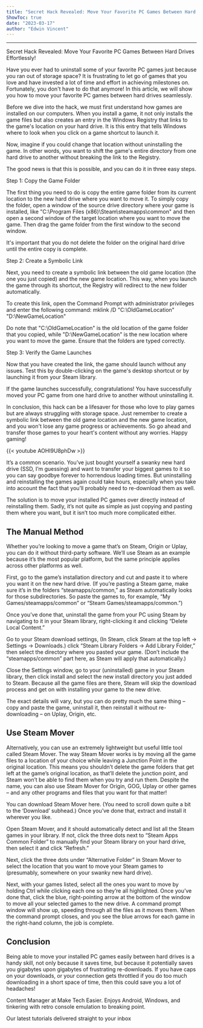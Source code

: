 ```yaml
---
title: "Secret Hack Revealed: Move Your Favorite PC Games Between Hard Drives Effortlessly!"
ShowToc: true 
date: "2023-03-17"
author: "Edwin Vincent"
---
```

*****
Secret Hack Revealed: Move Your Favorite PC Games Between Hard Drives Effortlessly!

Have you ever had to uninstall some of your favorite PC games just because you ran out of storage space? It is frustrating to let go of games that you love and have invested a lot of time and effort in achieving milestones on. Fortunately, you don't have to do that anymore! In this article, we will show you how to move your favorite PC games between hard drives seamlessly.

Before we dive into the hack, we must first understand how games are installed on our computers. When you install a game, it not only installs the game files but also creates an entry in the Windows Registry that links to the game's location on your hard drive. It is this entry that tells Windows where to look when you click on a game shortcut to launch it.

Now, imagine if you could change that location without uninstalling the game. In other words, you want to shift the game's entire directory from one hard drive to another without breaking the link to the Registry.

The good news is that this is possible, and you can do it in three easy steps.

Step 1: Copy the Game Folder

The first thing you need to do is copy the entire game folder from its current location to the new hard drive where you want to move it. To simply copy the folder, open a window of the source drive directory where your game is installed, like "C:\Program Files (x86)\Steam\steamapps\common" and then open a second window of the target location where you want to move the game. Then drag the game folder from the first window to the second window.

It's important that you do not delete the folder on the original hard drive until the entire copy is complete.

Step 2: Create a Symbolic Link

Next, you need to create a symbolic link between the old game location (the one you just copied) and the new game location. This way, when you launch the game through its shortcut, the Registry will redirect to the new folder automatically.

To create this link, open the Command Prompt with administrator privileges and enter the following command:
mklink /D "C:\OldGameLocation" "D:\NewGameLocation"

Do note that "C:\OldGameLocation" is the old location of the game folder that you copied, while "D:\NewGameLocation" is the new location where you want to move the game. Ensure that the folders are typed correctly.

Step 3: Verify the Game Launches

Now that you have created the link, the game should launch without any issues. Test this by double-clicking on the game's desktop shortcut or by launching it from your Steam library.

If the game launches successfully, congratulations! You have successfully moved your PC game from one hard drive to another without uninstalling it.

In conclusion, this hack can be a lifesaver for those who love to play games but are always struggling with storage space. Just remember to create a symbolic link between the old game location and the new game location, and you won't lose any game progress or achievements. So go ahead and transfer those games to your heart's content without any worries. Happy gaming!

{{< youtube AOHI9U8phDw >}} 



It’s a common scenario. You’ve just bought yourself a swanky new hard drive (SSD, I’m guessing) and want to transfer your biggest games to it so you can say goodbye forever to horrendous loading times. But uninstalling and reinstalling the games again could take hours, especially when you take into account the fact that you’ll probably need to re-download them as well.
 
The solution is to move your installed PC games over directly instead of reinstalling them. Sadly, it’s not quite as simple as just copying and pasting them where you want, but it isn’t too much more complicated either.
 
## The Manual Method
 
Whether you’re looking to move a game that’s on Steam, Origin or Uplay, you can do it without third-party software. We’ll use Steam as an example because it’s the most popular platform, but the same principle applies across other platforms as well.
 
First, go to the game’s installation directory and cut and paste it to where you want it on the new hard drive. (If you’re pasting a Steam game, make sure it’s in the folders “steamapps/common,” as Steam automatically looks for those subdirectories. So paste the games to, for example, “My Games/steamapps/common” or “Steam Games/steamapps/common.”)
 

 
Once you’ve done that, uninstall the game from your PC using Steam by navigating to it in your Steam library, right-clicking it and clicking “Delete Local Content.”
 
Go to your Steam download settings, (In Steam, click Steam at the top left -> Settings -> Downloads.) click “Steam Library Folders -> Add Library Folder,” then select the directory where you pasted your game. (Don’t include the “steamapps/common” part here, as Steam will apply that automatically.)
 
Close the Settings window, go to your (uninstalled) game in your Steam library, then click install and select the new install directory you just added to Steam. Because all the game files are there, Steam will skip the download process and get on with installing your game to the new drive.
 
The exact details will vary, but you can do pretty much the same thing – copy and paste the game, uninstall it, then reinstall it without re-downloading – on Uplay, Origin, etc.
 
## Use Steam Mover
 
Alternatively, you can use an extremely lightweight but useful little tool called Steam Mover. The way Steam Mover works is by moving all the game files to a location of your choice while leaving a Junction Point in the original location. This means you shouldn’t delete the game folders that get left at the game’s original location, as that’ll delete the junction point, and Steam won’t be able to find them when you try and run them. Despite the name, you can also use Steam Mover for Origin, GOG, Uplay or other games – and any other programs and files that you want for that matter!
 
You can download Steam Mover here. (You need to scroll down quite a bit to the ‘Download’ subhead.) Once you’ve done that, extract and install it wherever you like.
 
Open Steam Mover, and it should automatically detect and list all the Steam games in your library. If not, click the three dots next to “Steam Apps Common Folder” to manually find your Steam library on your hard drive, then select it and click “Refresh.”
 
Next, click the three dots under “Alternative Folder” in Steam Mover to select the location that you want to move your Steam games to (presumably, somewhere on your swanky new hard drive).
 
Next, with your games listed, select all the ones you want to move by holding Ctrl while clicking each one so they’re all highlighted. Once you’ve done that, click the blue, right-pointing arrow at the bottom of the window to move all your selected games to the new drive. A command prompt window will show up, speeding through all the files as it moves them. When the command prompt closes, and you see the blue arrows for each game in the right-hand column, the job is complete.
 
## Conclusion
 
Being able to move your installed PC games easily between hard drives is a handy skill, not only because it saves time, but because it potentially saves you gigabytes upon gigabytes of frustrating re-downloads. If you have caps on your downloads, or your connection gets throttled if you do too much downloading in a short space of time, then this could save you a lot of headaches!
 
Content Manager at Make Tech Easier. Enjoys Android, Windows, and tinkering with retro console emulation to breaking point.
 
Our latest tutorials delivered straight to your inbox




